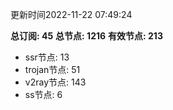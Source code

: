 更新时间2022-11-22 07:49:24

**总订阅: 45**
**总节点: 1216**
**有效节点: 213**
- ssr节点: 13
- trojan节点: 51
- v2ray节点: 143
- ss节点: 6
